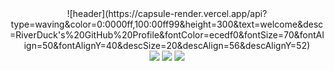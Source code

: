<div align="center">
![header](https://capsule-render.vercel.app/api?type=waving&color=0:0000ff,100:00ff99&height=300&text=welcome&desc=RiverDuck's%20GitHub%20Profile&fontColor=ecedf0&fontSize=70&fontAlign=50&fontAlignY=40&descSize=20&descAlign=56&descAlignY=52)
</div>
<div align="center">
	<a href="https://github.com/RiverDuck" target="_blank"><img src="https://img.shields.io/badge/-GitHub-black?style=flat-square&logo=GitHub&logoColor=white"/></a>
	<a href="https://www.instagram.com/rkdsam_o/" target="_blank"><img src="https://img.shields.io/badge/-Instagram-red?style=flat-square&logo=Instagram&logoColor=white"/></a>
	<a href="https://www.facebook.com/profile.php?id=100009969224309" target="_blank"><img src="https://img.shields.io/badge/-Facebook-1778f2?style=flat-square&logo=Facebook&logoColor=white"/></a>
</div>
